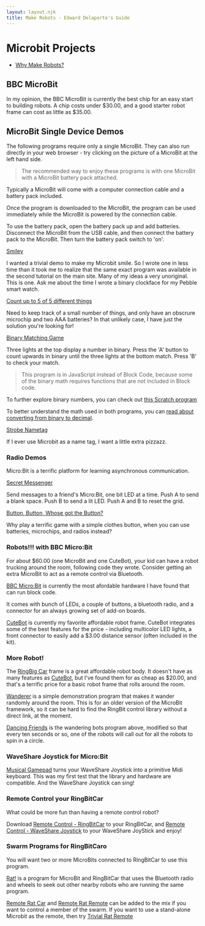 ```yaml
---
layout: layout.njk
title: Make Robots - Edward Delaporte's Guide
---
```


# Microbit Projects

+ [Why Make Robots?](/robots/robobrawl/)

## BBC MicroBit

In my opinion, the BBC MicroBit is currently the best chip for an easy start to building robots. A chip costs under $30.00, and a good starter robot frame can cost as little as $35.00.

## MicroBit Single Device Demos

The following programs require only a single MicroBit. 
They can also run directly in your web browser - try clicking on the picture of a MicroBit at the left hand side.

> The recommended way to enjoy these programs is with one MicroBit with a MicroBit battery pack attached. 

Typically a MicroBit will come with a computer connection cable and a battery pack included. 

Once the program is downloaded to the MicroBit, the program can be used immediately while the MicroBit is powered by the connection cable.

To use the battery pack, open the battery pack up and add batteries. Disconnect the MicroBit from the USB cable, and then connect the battery pack to the MicroBit. Then turn the battery pack switch to 'on'.

[Smiley](https://makecode.microbit.org/_fTx32C4f2Ao1)

I wanted a trivial demo to make my Microbit smile. So I wrote one in less time than it took me to realize that the same exact program was available in the second tutorial on the main site. Many of my ideas a very unoriginal. This is one. Ask me about the time I wrote a binary clockface for my Pebble smart watch.

[Count up to 5 of 5 different things](https://makecode.microbit.org/_Heid2TJmobLM)

Need to keep track of a small number of things, and only have an obscrure microchip and two AAA batteries? In that unlikely case, I have just the solution you're looking for!

[Binary Matching Game](https://makecode.microbit.org/_YapahhRzC4HJ)

Three lights at the top display a number in binary. Press the 'A' button to count upwards in binary until the three lights at the bottom match. Press 'B' to check your match.

> This program is in JavaScript instead of Block Code, because some of the binary math requires functions that are not included in Block code.

To further explore binary numbers, you can check out [this Scratch program](https://scratch.mit.edu/projects/188029887/)

To better understand the math used in both programs, you can [read about converting from binary to decimal](https://www.w3resource.com/javascript-exercises/javascript-math-exercise-2.php).

[Strobe Nametag](https://makecode.microbit.org/_KvUaa2KjyE0C)

If I ever use Microbit as a name tag, I want a little extra pizzazz.

### Radio Demos

Micro:Bit is a terrific platform for learning asynchronous communication.

[Secret Messenger](https://makecode.microbit.org/_PLj13fcW50Wm)

Send messages to a friend's Micro:Bit, one bit LED at a time. Push A to send a blank space. Push B to send a lit LED. Push A and B to reset the grid.

[Button, Button, Whose got the Button?](https://makecode.microbit.org/_0me4RfVuuA0R)

Why play a terrific game with a simple clothes button, when you can use batteries, microchips, and radios instead?

### Robots!!! with BBC Micro:Bit

For about $60.00 (one MicroBit and one CuteBot), your kid can have a robot trucking around the room, following code they wrote. Consider getting an extra MicroBit to act as a remote control via Bluetooth.

[BBC Micro:Bit](https://makecode.microbit.org/) is currently the most afordable hardware I have found that can run block code.

It comes with bunch of LEDs, a couple of buttons, a bluetooth radio, and a connector for an always growing set of add-on boards.

[CuteBot][50] is currently my favorite affordable robot frame. CuteBot integrates some of the best features for the price - including multicolor LED lights, a front connector to easily add a $3.00 distance sensor (often included in the kit).

### More Robot!

The [RingBig Car][1] frame is a great affordable robot body. It doesn't have as many features as [CuteBot][50], but I've found them for as cheap as $20.00, and that's a terrific price for a basic robot frame that rolls around the room.

[50]: https://www.elecfreaks.com/learn-en/microbitKit/smart_cutebot/cutebot_car.html

[Wanderer](https://makecode.microbit.org/_MeWdP5dk9ELC) is a simple demonstration program that makes it wander randomly around the room. This is for an older version of the MicroBit framework, so it can be hard to find the RingBit control library without a direct link, at the moment.

[Dancing Friends][2] is the wandering bots program above, modified so that every ten seconds or so, one of the robots will call out for all the robots to spin in a circle.

[1]: https://www.elecfreaks.com/estore/ring-bit-car-mirco-bit-educational-smart-robot-kit-for-kids-ringbit-car.html
[2]: https://makecode.microbit.org/_02D1CwRYqMWD

### WaveShare Joystick for Micro:Bit

[Musical Gamepad][3] turns your WaveShare Joystick into a primitive Midi keyboard. This was my first test that the library and hardware are compatible. And the WaveShare Joystick can sing!

[3]: https://makecode.microbit.org/_hubWLC3u7DRH

### Remote Control your RingBitCar

What could be more fun than having a remote control robot?

Download [Remote Control - RingBitCar][4] to your RingBitCar, and [Remote Control - WaveShare Joystick][5] to your WaveShare JoyStick and enjoy!

[4]: https://makecode.microbit.org/_00c0adJDK9wJ


[5]: https://makecode.microbit.org/_aThU8kXhwLW7


### Swarm Programs for RingBitCaro

You will want two or more MicroBits connected to RingBitCar to use this program.

[Rat!][6] is a program for MicroBit and RingBitCar that uses the Bluetooth radio and wheels to seek out other nearby robots who are running the same program.

[6]: https://makecode.microbit.org/_2DfLE1ir202a

[Remote Rat Car][7] and [Remote Rat Remote][8] can be added to the mix if you want to control a member of the swarm. If you want to use a stand-alone Microbit as the remote, then try [Trivial Rat Remote][9]

[7]: https://makecode.microbit.org/_10DW3jLJ0Vdq
[8]: https://makecode.microbit.org/_VkrYeTMc00q5
[9]: https://makecode.microbit.org/_L2bWHEhtLadu


